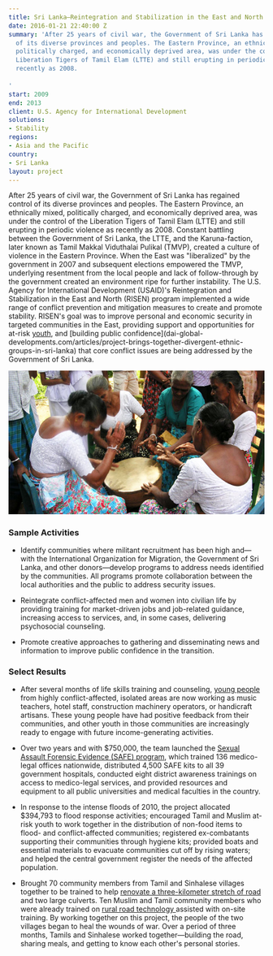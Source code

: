 ```yaml
---
title: Sri Lanka—Reintegration and Stabilization in the East and North (RISEN)
date: 2016-01-21 22:40:00 Z
summary: 'After 25 years of civil war, the Government of Sri Lanka has regained control
  of its diverse provinces and peoples. The Eastern Province, an ethnically mixed,
  politically charged, and economically deprived area, was under the control of the
  Liberation Tigers of Tamil Elam (LTTE) and still erupting in periodic violence as
  recently as 2008.

'
start: 2009
end: 2013
client: U.S. Agency for International Development
solutions:
- Stability
regions:
- Asia and the Pacific
country:
- Sri Lanka
layout: project
---
```


After 25 years of civil war, the Government of Sri Lanka has regained control of its diverse provinces and peoples. The Eastern Province, an ethnically mixed, politically charged, and economically deprived area, was under the control of the Liberation Tigers of Tamil Elam (LTTE) and still erupting in periodic violence as recently as 2008. Constant battling between the Government of Sri Lanka, the LTTE, and the Karuna-faction, later known as Tamil Makkal Viduthalai Pulikal (TMVP), created a culture of violence in the Eastern Province. When the East was "liberalized" by the government in 2007 and subsequent elections empowered the TMVP, underlying resentment from the local people and lack of follow-through by the government created an environment ripe for further instability. The U.S. Agency for International Development (USAID)'s Reintegration and Stabilization in the East and North (RISEN) program implemented a wide range of conflict prevention and mitigation measures to create and promote stability. RISEN's goal was to improve personal and economic security in targeted communities in the East, providing support and opportunities for at-risk [youth](http://www.youtube.com/watch?v=Ue4V_hythPk&feature=youtu.be), and \[building public confidence\](dai-global-developments.com/articles/project-brings-together-divergent-ethnic-groups-in-sri-lanka) that core conflict issues are being addressed by the Government of Sri Lanka.

![](/assets/images/projects/SriLankaRISEN.jpg)

### Sample Activities

* Identify communities where militant recruitment has been high and—with the International Organization for Migration, the Government of Sri Lanka, and other donors—develop programs to address needs identified by the communities. All programs promote collaboration between the local authorities and the public to address security issues.

* Reintegrate conflict-affected men and women into civilian life by providing training for market-driven jobs and job-related guidance, increasing access to services, and, in some cases, delivering psychosocial counseling.

* Promote creative approaches to gathering and disseminating news and information to improve public confidence in the transition.

### Select Results

* After several months of life skills training and counseling, [young people](/news/risen-project-engages-sri-lankan-youth-ancient-festival) from highly conflict-affected, isolated areas are now working as music teachers, hotel staff, construction machinery operators, or handicraft artisans. These young people have had positive feedback from their communities, and other youth in those communities are increasingly ready to engage with future income-generating activities.

* Over two years and with $750,000, the team launched the [Sexual Assault Forensic Evidence (SAFE) program](http://dai-global-developments.com/articles/evidence-kits-turning-the-tide-on-sexual-violence.html), which trained 136 medico-legal offices nationwide, distributed 4,500 SAFE kits to all 39 government hospitals, conducted eight district awareness trainings on access to medico-legal services, and provided resources and equipment to all public universities and medical faculties in the country.

* In response to the intense floods of 2010, the project allocated $394,793 to flood response activities; encouraged Tamil and Muslim at-risk youth to work together in the distribution of non-food items to flood- and conflict-affected communities; registered ex-combatants supporting their communities through hygiene kits; provided boats and essential materials to evacuate communities cut off by rising waters; and helped the central government register the needs of the affected population.

* Brought 70 community members from Tamil and Sinhalese villages together to be trained to help [renovate a three-kilometer stretch of road](http://dai-global-developments.com/articles/connecting-communities.html) and two large culverts. Ten Muslim and Tamil community members who were already trained on [rural road technology ](http://www.youtube.com/watch?v=NdlAd2zjQ90)assisted with on-site training. By working together on this project, the people of the two villages began to heal the wounds of war. Over a period of three months, Tamils and Sinhalese worked together—building the road, sharing meals, and getting to know each other's personal stories.